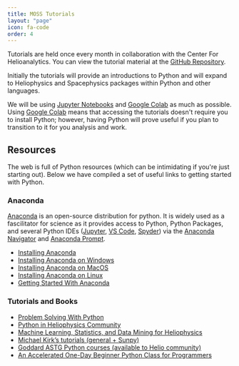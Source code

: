 ```yaml
---
title: MOSS Tutorials
layout: "page"
icon: fa-code
order: 4
---
```



Tutorials are held once every month in collaboration with the Center For Helioanalytics. You can view the tutorial material at the [GitHub Repository](https://github.com/HelioAnalytics/MOSS_python).

Initially the tutorials will provide an introductions to Python and will expand to Heliophysics and Spacephysics packages within Python and other languages. 

We will be using [Jupyter Notebooks](https://jupyter.org/) and [Google Colab](https://colab.research.google.com/) as much as possible. Using [Google Colab](https://colab.research.google.com/) means that accessing the tutorials doesn't require you to install Python; however, having Python will prove useful if you plan to transition to it for you analysis and work. 

<h2>Resources</h2>

The web is full of Python resources (which can be intimidating if you're just starting out). Below we have compiled a set of useful links to getting started with Python. 

<h3>Anaconda</h3>

[Anaconda](https://www.anaconda.com/) is an open-source distribution for python. It is widely used as a fascilitator for science as it provides access to Python, Python Packages, and several Python IDEs ([Jupyter](https://jupyter.org/), [VS Code](https://code.visualstudio.com/), [Spyder](https://www.spyder-ide.org/)) via the [Anaconda Navigator](https://www.anaconda.com/) and [Anaconda Prompt](https://docs.conda.io/projects/conda/en/latest/user-guide/getting-started.html#starting-conda).

- [Installing Anaconda](https://docs.anaconda.com/anaconda/install/)
- [Installing Anaconda on Windows](https://medium.com/@GalarnykMichael/install-python-anaconda-on-windows-2020-f8e188f9a63d)
- [Installing Anaconda on MacOS](https://problemsolvingwithpython.com/01-Orientation/01.04-Installing-Anaconda-on-MacOS/)
- [Installing Anaconda on Linux](https://problemsolvingwithpython.com/01-Orientation/01.05-Installing-Anaconda-on-Linux/)
- [Getting Started With Anaconda](https://docs.anaconda.com/anaconda/user-guide/getting-started/)

<h3>Tutorials and Books</h3> 

- [Problem Solving With Python](https://problemsolvingwithpython.com/)
- [Python in Heliophysics Community](https://heliopython.org/)
- [Machine Learning, Statistics, and Data Mining for Heliophysics](https://helioml.org/Introduction/title.html)
- [Michael Kirk’s tutorials (general + Sunpy)](https://github.com/MSKirk/tutorials)
- [Goddard ASTG Python courses (available to Helio community)](https://github.com/astg606/py_courses)
- [An Accelerated One-Day Beginner Python Class for Programmers](https://astg606.github.io/py_courses/one_day_beginner/)

